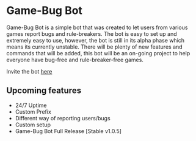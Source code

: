 # Game-Bug Bot

Game-Bug Bot is a simple bot that was created to let users from various games report bugs and rule-breakers. The bot is easy to set up and extremely easy to use, however, the bot is still in its alpha phase which means its currently unstable.
There will be plenty of new features and commands that will be added, this bot will be an on-going project to help everyone have bug-free and rule-breaker-free games.

Invite the bot [here](https://discord.com/oauth2/authorize?client_id=710407168200802384&scope=bot&permissions=805563472)

## Upcoming features

- 24/7 Uptime
- Custom Prefix
- Different way of reporting users/bugs
- Custom setup
- Game-Bug Bot Full Release [Stable v1.0.5]
